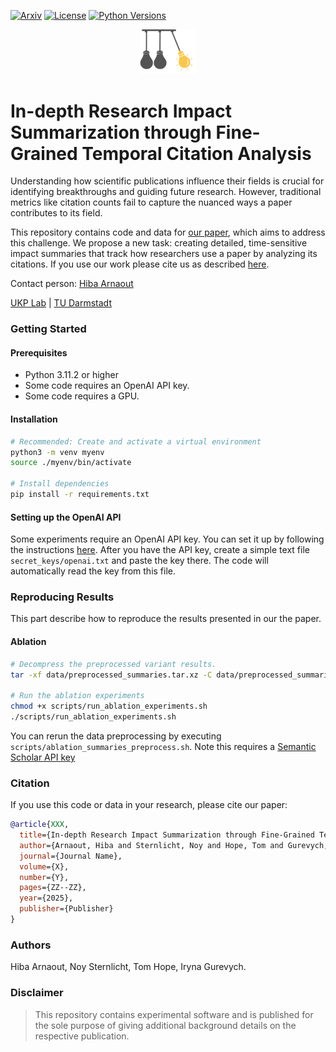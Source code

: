 [![Arxiv](https://img.shields.io/badge/Arxiv-YYMM.NNNNN-red?style=flat-square&logo=arxiv&logoColor=white)](https://put-here-your-paper.com)
[![License](https://img.shields.io/github/license/UKPLab/generating-impact-summaries)](https://opensource.org/licenses/Apache-2.0)
[![Python Versions](https://img.shields.io/badge/Python-3.11-blue.svg?style=flat&logo=python&logoColor=white)](https://www.python.org/)



<p align="center">
  <img src="impact_summaries_icon.png" alt="Centered Image" width="90" />
</p>

# In-depth Research Impact Summarization through Fine-Grained Temporal Citation Analysis





Understanding how scientific publications influence their fields is crucial for identifying breakthroughs and guiding future research. However, traditional metrics like citation counts fail to capture the nuanced ways a paper contributes to its field.

This repository contains code and data for [our paper](https://anonymous.4open.science/r/impact-summary-8B64), which aims to address this challenge. We propose a new task: creating detailed, time-sensitive impact summaries that track how researchers use a paper by analyzing its citations.
If you use our work please cite us as described [here](#citation).


Contact person: [Hiba Arnaout](mailto:hiba.arnaout@tu-darmstadt.de) 

[UKP Lab](https://www.ukp.tu-darmstadt.de/) | [TU Darmstadt](https://www.tu-darmstadt.de/
)


### Getting Started
#### Prerequisites
* Python 3.11.2 or higher
* Some code requires an OpenAI API key.
* Some code requires a GPU.

#### Installation

```bash
# Recommended: Create and activate a virtual environment
python3 -m venv myenv
source ./myenv/bin/activate

# Install dependencies
pip install -r requirements.txt
```

#### Setting up the OpenAI API
Some experiments require an OpenAI API key. You can set it up by following the instructions [here](https://beta.openai.com/docs/developer-quickstart/).
After you have the API key, create a simple text file `secret_keys/openai.txt` and paste the key there. The code will automatically read the key from this file.


### Reproducing Results
This part describe how to reproduce the results presented in our the paper.

#### Ablation

```bash
# Decompress the preprocessed variant results.
tar -xf data/preprocessed_summaries.tar.xz -C data/preprocessed_summaries

# Run the ablation experiments
chmod +x scripts/run_ablation_experiments.sh
./scripts/run_ablation_experiments.sh
```

You can rerun the data preprocessing by executing `scripts/ablation_summaries_preprocess.sh`. Note this requires a [Semantic Scholar API key](https://www.semanticscholar.org/product/api#api-key-form)

### Citation
If you use this code or data in your research, please cite our paper:

```bibtex
@article{XXX,
  title={In-depth Research Impact Summarization through Fine-Grained Temporal Citation Analysis},
  author={Arnaout, Hiba and Sternlicht, Noy and Hope, Tom and Gurevych, Iryna},
  journal={Journal Name},
  volume={X},
  number={Y},
  pages={ZZ--ZZ},
  year={2025},
  publisher={Publisher}
}
```

### Authors

Hiba Arnaout, Noy Sternlicht, Tom Hope, Iryna Gurevych.


### Disclaimer

> This repository contains experimental software and is published for the sole purpose of giving additional background details on the respective publication. 
